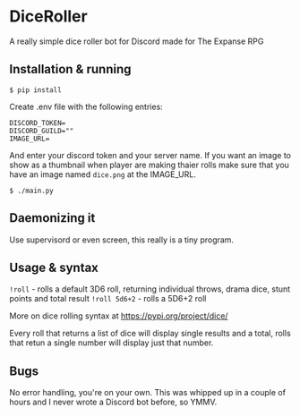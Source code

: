 # DiceRoller

A really simple dice roller bot for Discord made for The Expanse RPG

## Installation & running

```$ pip install```

Create .env file with the following entries:
```
DISCORD_TOKEN=
DISCORD_GUILD=""
IMAGE_URL=
```

And enter your discord token and your server name. If you want an image to show as a thumbnail when player are making thaier rolls make sure that you have an image named `dice.png` at the IMAGE_URL.

```$ ./main.py```

## Daemonizing it

Use supervisord or even screen, this really is a tiny program.

## Usage & syntax

`!roll` - rolls a default 3D6 roll, returning individual throws, drama dice, stunt points and total result
`!roll 5d6+2` - rolls a 5D6+2 roll

More on dice rolling syntax at https://pypi.org/project/dice/

Every roll that returns a list of dice will display single results and a total, rolls that retun a single number will display just that number.

## Bugs

No error handling, you're on your own. This was whipped up in a couple of hours and I never wrote a Discord bot before, so YMMV.

